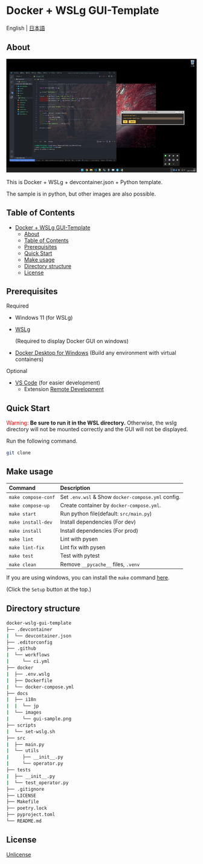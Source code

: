 # Docker + WSLg GUI-Template

English | [日本語](./docs/i18n/jp/readme.md)

## About

<p align="center">
    <img src="./docs/images/gui-sample.png" alt="wsl-ubuntu"  height="300" width="800"/>
</p>

This is Docker + WSLg + devcontainer.json + Python template.

The sample is in python, but other images are also possible.

## Table of Contents

- [Docker + WSLg GUI-Template](#docker--wslg-gui-template)
  - [About](#about)
  - [Table of Contents](#table-of-contents)
  - [Prerequisites](#prerequisites)
  - [Quick Start](#quick-start)
  - [Make usage](#make-usage)
  - [Directory structure](#directory-structure)
  - [License](#license)

## Prerequisites

Required

- Windows 11 (for WSLg)
- [WSLg](https://github.com/microsoft/wslg)

  (Required to display Docker GUI on windows)

- [Docker Desktop for Windows](https://hub.docker.com/editions/community/docker-ce-desktop-windows)
  (Build any environment with virtual containers)

Optional

- [VS Code](https://azure.microsoft.com/ja-jp/products/visual-studio-code/?cdn=disable)
  (for easier development)
  - Extension
    [Remote Development](https://marketplace.visualstudio.com/items?itemName=ms-vscode-remote.vscode-remote-extensionpack)

## Quick Start

<font color=red>Warning:</font> **Be sure to run it in the WSL directory.**
Otherwise, the wslg directory will not be mounted correctly and the GUI will not
be displayed.

Run the following command.

```bash
git clone
```

## Make usage

| Command             | Description                                        |
| :------------------ | :------------------------------------------------- |
| `make compose-conf` | Set `.env.wsl` & Show `docker-compose.yml` config. |
| `make compose-up`   | Create container by `docker-compose.yml`.          |
| `make start`        | Run python file(default: `src/main.py`)            |
| `make install-dev`  | Install dependencies (For dev)                     |
| `make install`      | Install dependencies (For prod)                    |
| `make lint`         | Lint with pysen                                    |
| `make lint-fix`     | Lint fix with pysen                                |
| `make test`         | Test with pytest                                   |
| `make clean`        | Remove `__pycache__` files, `.venv`                |

If you are using windows, you can install the `make` command
[here](http://gnuwin32.sourceforge.net/packages/make.htm).

(Click the `Setup` button at the top.)

## Directory structure

```bash
docker-wslg-gui-template
├── .devcontainer
|  └── devcontainer.json
├── .editorconfig
├── .github
|  └── workflows
|     └── ci.yml
├── docker
|  ├── .env.wslg
|  ├── Dockerfile
|  └── docker-compose.yml
├── docs
|  ├── i18n
|  |  └── jp
|  └── images
|     └── gui-sample.png
├── scripts
|  └── set-wslg.sh
├── src
|  ├── main.py
|  └── utils
|     ├── __init__.py
|     └── operator.py
├── tests
|  ├── __init__.py
|  └── test_operator.py
├── .gitignore
├── LICENSE
├── Makefile
├── poetry.lock
├── pyproject.toml
└── README.md
```

## License

[Unlicense](https://unlicense.org/)
